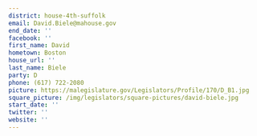 ```yaml
---
district: house-4th-suffolk
email: David.Biele@mahouse.gov
end_date: ''
facebook: ''
first_name: David
hometown: Boston
house_url: ''
last_name: Biele
party: D
phone: (617) 722-2080
picture: https://malegislature.gov/Legislators/Profile/170/D_B1.jpg
square_picture: /img/legislators/square-pictures/david-biele.jpg
start_date: ''
twitter: ''
website: ''
---
```

